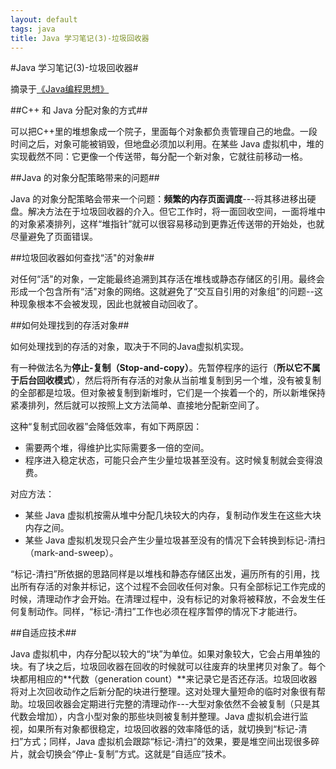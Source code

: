 ```yaml
---
layout: default
tags: java
title: Java 学习笔记(3)-垃圾回收器
---
```


#Java 学习笔记(3)-垃圾回收器#

摘录于[《Java编程思想》](http://book.douban.com/subject/2130190/)

##C++ 和 Java 分配对象的方式##

可以把C++里的堆想象成一个院子，里面每个对象都负责管理自己的地盘。一段时间之后，对象可能被销毁，但地盘必须加以利用。在某些 Java 虚拟机中，堆的实现截然不同：它更像一个传送带，每分配一个新对象，它就往前移动一格。

##Java 的对象分配策略带来的问题##

Java 的对象分配策略会带来一个问题：**频繁的内存页面调度**---将其移进移出硬盘。解决方法在于垃圾回收器的介入。但它工作时，将一面回收空间，一面将堆中的对象紧凑排列，这样“堆指针”就可以很容易移动到更靠近传送带的开始处，也就尽量避免了页面错误。

##垃圾回收器如何查找“活"的对象##

对任何“活"的对象，一定能最终追溯到其存活在堆栈或静态存储区的引用。最终会形成一个包含所有“活"对象的网络。这就避免了“交互自引用的对象组”的问题--这种现象根本不会被发现，因此也就被自动回收了。

##如何处理找到的存活对象##

如何处理找到的存活的对象，取决于不同的Java虚拟机实现。

有一种做法名为**停止-复制（Stop-and-copy）**。先暂停程序的运行（**所以它不属于后台回收模式**），然后将所有存活的对象从当前堆复制到另一个堆，没有被复制的全部都是垃圾。但对象被复制到新堆时，它们是一个挨着一个的，所以新堆保持紧凑排列，然后就可以按照上文方法简单、直接地分配新空间了。

这种“复制式回收器”会降低效率，有如下两原因：
* 需要两个堆，得维护比实际需要多一倍的空间。
* 程序进入稳定状态，可能只会产生少量垃圾甚至没有。这时候复制就会变得浪费。

对应方法：
* 某些 Java 虚拟机按需从堆中分配几块较大的内存，复制动作发生在这些大块内存之间。
* 某些 Java 虚拟机发现只会产生少量垃圾甚至没有的情况下会转换到标记-清扫（mark-and-sweep）。

“标记-清扫”所依据的思路同样是以堆栈和静态存储区出发，遍历所有的引用，找出所有存活的对象并标记，这个过程不会回收任何对象。只有全部标记工作完成的时候，清理动作才会开始。在清理过程中，没有标记的对象将被释放，不会发生任何复制动作。同样，“标记-清扫”工作也必须在程序暂停的情况下才能进行。

##自适应技术##

Java 虚拟机中，内存分配以较大的“块”为单位。如果对象较大，它会占用单独的块。有了块之后，垃圾回收器在回收的时候就可以往废弃的块里拷贝对象了。每个块都用相应的**代数（generation count）**来记录它是否还存活。垃圾回收器将对上次回收动作之后新分配的块进行整理。这对处理大量短命的临时对象很有帮助。垃圾回收器会定期进行完整的清理动作---大型对象依然不会被复制（只是其代数会增加），内含小型对象的那些块则被复制并整理。Java 虚拟机会进行监视，如果所有对象都很稳定，垃圾回收器的效率降低的话，就切换到“标记-清扫”方式；同样，Java 虚拟机会跟踪“标记-清扫”的效果，要是堆空间出现很多碎片，就会切换会“停止-复制”方式。这就是“自适应”技术。
